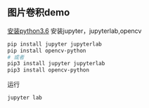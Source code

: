 ## 图片卷积demo

[安装python3.6](https://www.python.org/)
安装jupyter，jupyterlab,opencv
```bash
pip install jupyter jupyterlab 
pip install opencv-python
# 或者
pip3 install jupyter jupyterlab 
pip3 install opencv-python
```
运行
```bash
jupyter lab
```
